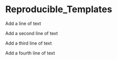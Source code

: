 # Reproducible_Templates

Add a line of text

Add a second line of text

Add a third line of text

Add a fourth line of text
